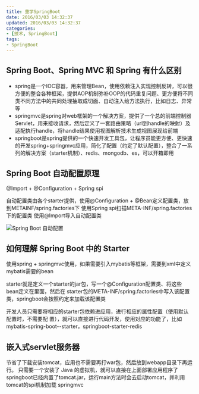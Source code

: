 ```yaml
---
title: 重学SpringBoot
date: 2016/03/03 14:32:37
updated: 2016/03/03 14:32:37
categories:
- [技术, SpringBoot]
tags:
- SpringBoot
---
```




## Spring Boot、Spring MVC 和 Spring 有什么区别

- spring是一个IOC容器，用来管理Bean，使用依赖注入实现控制反转，可以很方便的整合各种框架，提供AOP机制弥补OOP的代码重复问题、更方便将不同类不同方法中的共同处理抽取成切面、自动注入给方法执行，比如日志、异常等
- springmvc是spring对web框架的一个解决方案，提供了一个总的前端控制器Servlet，用来接收请求，然后定义了一套路由策略（url到handle的映射）及适配执行handle，将handle结果使用视图解析技术生成视图展现给前端
- springboot是spring提供的一个快速开发工具包，让程序员能更方便、更快速的开发spring+springmvc应用，简化了配置（约定了默认配置），整合了一系列的解决方案（starter机制）、redis、mongodb、es，可以开箱即用



## Spring Boot 自动配置原理

@Import + @Configuration + Spring spi

自动配置类由各个starter提供，使用@Configuration + @Bean定义配置类，放到METAINF/spring.factories下
使用Spring spi扫描META-INF/spring.factories下的配置类
使用@Import导入自动配置类



![Spring Boot 自动配置](./assets/image-20240419064056818.png)



## 如何理解 Spring Boot 中的 Starter

使用spring + springmvc使用，如果需要引入mybatis等框架，需要到xml中定义mybatis需要的bean

starter就是定义一个starter的jar包，写一个@Configuration配置类、将这些bean定义在里面，然后在
starter包的META-INF/spring.factories中写入该配置类，springboot会按照约定来加载该配置类

开发人员只需要将相应的starter包依赖进应用，进行相应的属性配置（使用默认配置时，不需要配
置），就可以直接进行代码开发，使用对应的功能了，比如mybatis-spring-boot--starter，springboot-starter-redis



## 嵌入式servlet服务器

节省了下载安装tomcat，应用也不需要再打war包，然后放到webapp目录下再运行。
只需要一个安装了 Java 的虚拟机，就可以直接在上面部署应用程序了
springboot已经内置了tomcat.jar，运行main方法时会去启动tomcat，并利用tomcat的spi机制加载
springmvc



